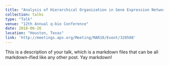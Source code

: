 ```yaml
---
title: "Analysis of Hierarchical Organization in Gene Expression Networks Reveals Underlying Principles of Collective Tumor Cell Dissemination and Metastatic Aggressiveness of Inflammatory Breast Cancer (Poster)"
collection: talks
type: "Talk"
venue: "12th Annual q-bio Conference"
date: 2018-06-26
location: "Houston, Texas"
link: 'http://meetings.aps.org/Meeting/MAR18/Event/320508'
---
```


This is a description of your talk, which is a markdown files that can be all markdown-ified like any other post. Yay markdown!
